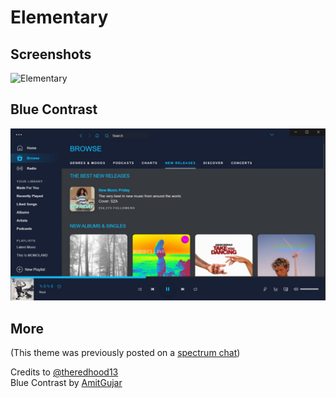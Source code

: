 # Elementary

## Screenshots

![Elementary](https://i.imgur.com/w8A5q9U.png)

## Blue Contrast

<img src = "screenshot.jpg" alt="Theme Screenshot">

## More

(This theme was previously posted on a [spectrum chat](https://spectrum.chat/spicetify/themes?tab=posts))

Credits to [@theredhood13](https://github.com/theredhood13)<br>
Blue Contrast by [AmitGujar](https://github.com/AmitGujar)
